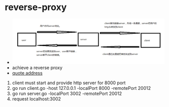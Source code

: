 # reverse-proxy

- ![](./res/describe.png)
- achieve a reverse proxy
- [quote address](https://gitee.com/wapai/chuantou)

1. client must start and provide http server for 8000 port
2. go run client.go -host 127.0.0.1 -localPort 8000 -remotePort 20012
3. go run server.go -localPort 3002 -remotePort 20012
4. request localhost:3002